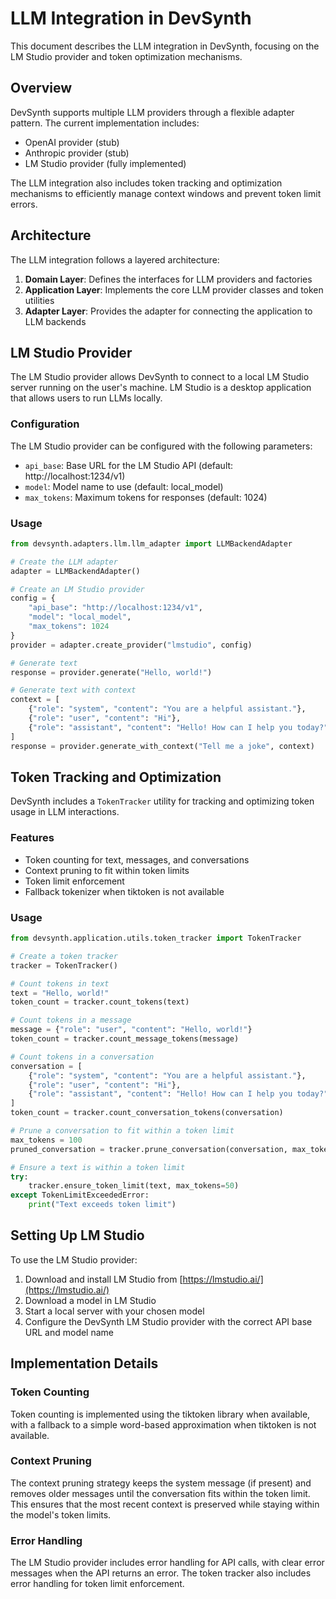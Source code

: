 # LLM Integration in DevSynth

This document describes the LLM integration in DevSynth, focusing on the LM Studio provider and token optimization mechanisms.

## Overview

DevSynth supports multiple LLM providers through a flexible adapter pattern. The current implementation includes:

- OpenAI provider (stub)
- Anthropic provider (stub)
- LM Studio provider (fully implemented)

The LLM integration also includes token tracking and optimization mechanisms to efficiently manage context windows and prevent token limit errors.

## Architecture

The LLM integration follows a layered architecture:

1. **Domain Layer**: Defines the interfaces for LLM providers and factories
2. **Application Layer**: Implements the core LLM provider classes and token utilities
3. **Adapter Layer**: Provides the adapter for connecting the application to LLM backends

## LM Studio Provider

The LM Studio provider allows DevSynth to connect to a local LM Studio server running on the user's machine. LM Studio is a desktop application that allows users to run LLMs locally.

### Configuration

The LM Studio provider can be configured with the following parameters:

- `api_base`: Base URL for the LM Studio API (default: http://localhost:1234/v1)
- `model`: Model name to use (default: local_model)
- `max_tokens`: Maximum tokens for responses (default: 1024)

### Usage

```python
from devsynth.adapters.llm.llm_adapter import LLMBackendAdapter

# Create the LLM adapter
adapter = LLMBackendAdapter()

# Create an LM Studio provider
config = {
    "api_base": "http://localhost:1234/v1",
    "model": "local_model",
    "max_tokens": 1024
}
provider = adapter.create_provider("lmstudio", config)

# Generate text
response = provider.generate("Hello, world!")

# Generate text with context
context = [
    {"role": "system", "content": "You are a helpful assistant."},
    {"role": "user", "content": "Hi"},
    {"role": "assistant", "content": "Hello! How can I help you today?"}
]
response = provider.generate_with_context("Tell me a joke", context)
```

## Token Tracking and Optimization

DevSynth includes a `TokenTracker` utility for tracking and optimizing token usage in LLM interactions.

### Features

- Token counting for text, messages, and conversations
- Context pruning to fit within token limits
- Token limit enforcement
- Fallback tokenizer when tiktoken is not available

### Usage

```python
from devsynth.application.utils.token_tracker import TokenTracker

# Create a token tracker
tracker = TokenTracker()

# Count tokens in text
text = "Hello, world!"
token_count = tracker.count_tokens(text)

# Count tokens in a message
message = {"role": "user", "content": "Hello, world!"}
token_count = tracker.count_message_tokens(message)

# Count tokens in a conversation
conversation = [
    {"role": "system", "content": "You are a helpful assistant."},
    {"role": "user", "content": "Hi"},
    {"role": "assistant", "content": "Hello! How can I help you today?"}
]
token_count = tracker.count_conversation_tokens(conversation)

# Prune a conversation to fit within a token limit
max_tokens = 100
pruned_conversation = tracker.prune_conversation(conversation, max_tokens)

# Ensure a text is within a token limit
try:
    tracker.ensure_token_limit(text, max_tokens=50)
except TokenLimitExceededError:
    print("Text exceeds token limit")
```

## Setting Up LM Studio

To use the LM Studio provider:

1. Download and install LM Studio from [https://lmstudio.ai/](https://lmstudio.ai/)
2. Download a model in LM Studio
3. Start a local server with your chosen model
4. Configure the DevSynth LM Studio provider with the correct API base URL and model name

## Implementation Details

### Token Counting

Token counting is implemented using the tiktoken library when available, with a fallback to a simple word-based approximation when tiktoken is not available.

### Context Pruning

The context pruning strategy keeps the system message (if present) and removes older messages until the conversation fits within the token limit. This ensures that the most recent context is preserved while staying within the model's token limits.

### Error Handling

The LM Studio provider includes error handling for API calls, with clear error messages when the API returns an error. The token tracker also includes error handling for token limit enforcement.
